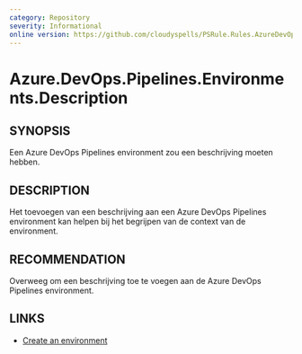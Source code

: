 ```yaml
---
category: Repository
severity: Informational
online version: https://github.com/cloudyspells/PSRule.Rules.AzureDevOps/blob/main/src/PSRule.Rules.AzureDevOps/nl/Azure.DevOps.Pipelines.Environments.Description.md
---
```


# Azure.DevOps.Pipelines.Environments.Description

## SYNOPSIS

Een Azure DevOps Pipelines environment zou een beschrijving moeten hebben.

## DESCRIPTION

Het toevoegen van een beschrijving aan een Azure DevOps Pipelines 
environment kan helpen bij het begrijpen van de context van de environment.

## RECOMMENDATION

Overweeg om een beschrijving toe te voegen aan de Azure DevOps Pipelines
environment.

## LINKS

- [Create an environment](https://docs.microsoft.com/nl-nl/azure/devops/pipelines/process/environments?view=azure-devops&tabs=yaml#create-an-environment)

